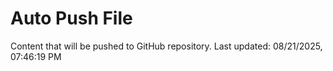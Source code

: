 # Auto Push File

Content that will be pushed to GitHub repository.
Last updated: 08/21/2025, 07:46:19 PM